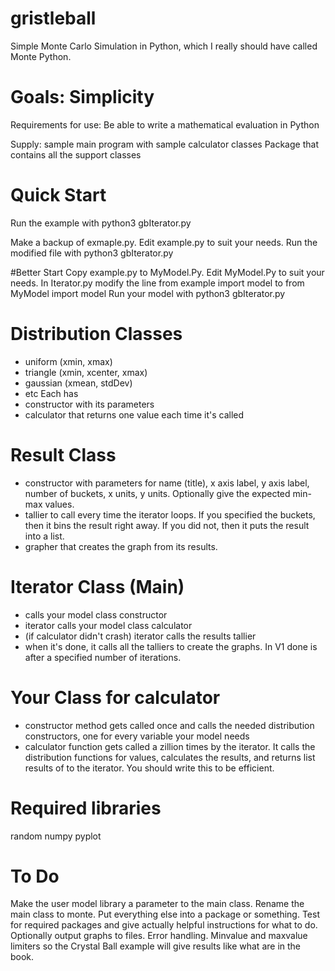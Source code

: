 # gristleball
Simple Monte Carlo Simulation in Python, which I really should have called Monte Python. 

# Goals: Simplicity
Requirements for use: 
Be able to write a mathematical evaluation in Python

Supply: sample main program with sample calculator classes
Package that contains all the support classes

# Quick Start
Run the example with 
python3 gbIterator.py

Make a backup of exmaple.py.
Edit example.py to suit your needs. 
Run the modified file with 
python3 gbIterator.py

#Better Start
Copy example.py to MyModel.Py. 
Edit MyModel.Py to suit your needs.
In Iterator.py modify the line
from example import model
to
from MyModel import model
Run your model with 
python3 gbIterator.py

# Distribution Classes
* uniform (xmin, xmax)
* triangle (xmin, xcenter, xmax)
* gaussian (xmean, stdDev)
* etc
Each has 
* constructor with its parameters
* calculator that returns one value each time it's called

# Result Class
* constructor with parameters for name (title), x axis label, y axis label, number of buckets, x units, y units. Optionally give the expected min-max values. 
* tallier to call every time the iterator loops. If you specified the buckets, then it bins the result right away. If you did not, then it puts the result into a list. 
* grapher that creates the graph from its results. 

# Iterator Class (Main)
* calls your model class constructor
* iterator calls your model class calculator
* (if calculator didn't crash) iterator calls the results tallier
* when it's done, it calls all the talliers to create the graphs. In V1 done is after a specified number of iterations. 

# Your Class for calculator
* constructor method gets called once and calls the needed distribution constructors, one for every variable your model needs
* calculator function gets called a zillion times by the iterator. It calls the distribution functions for values, calculates the results, and returns list results of to the iterator. You should write this to be efficient. 

# Required libraries
random
numpy
pyplot

# To Do
Make the user model library a parameter to the main class. 
Rename the main class to monte. 
Put everything else into a package or something. 
Test for required packages and give actually helpful instructions for what to do. 
Optionally output graphs to files. 
Error handling.
Minvalue and maxvalue limiters so the Crystal Ball example will give results like what are in the book. 

